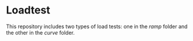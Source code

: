 # Loadtest
This repository includes two types of load tests: one in the *ramp* folder and the other in the *curve* folder.